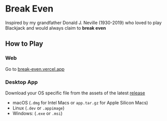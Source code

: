 # Break Even

Inspired by my grandfather Donald J. Neville (1930-2019) who loved to play Blackjack and would always claim to **break even**

## How to Play

### Web

Go to [break-even.vercel.app](break-even.vercel.app)

### Desktop App

Download your OS specific file from the assets of the latest [release](https://github.com/lineville/break-even/releases/latest)

- macOS (`.dmg` for Intel Macs or `app.tar.gz` for Apple Silicon Macs)
- Linux (`.dev` or `.appimage`)
- Windows: (`.exe` or `.msi`)
